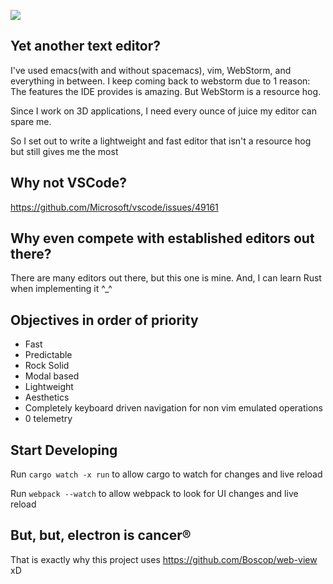 ![](https://images-wixmp-ed30a86b8c4ca887773594c2.wixmp.com/f/ad89a57d-2156-49ad-a13f-7f635974deb3/dajh9gf-2a710721-7f88-41c3-b3ec-b815e80af82c.png/v1/fill/w_941,h_849,strp/juggernaut_dota_2_by_migfleet_dajh9gf-pre.png?token=eyJ0eXAiOiJKV1QiLCJhbGciOiJIUzI1NiJ9.eyJzdWIiOiJ1cm46YXBwOjdlMGQxODg5ODIyNjQzNzNhNWYwZDQxNWVhMGQyNmUwIiwiaXNzIjoidXJuOmFwcDo3ZTBkMTg4OTgyMjY0MzczYTVmMGQ0MTVlYTBkMjZlMCIsIm9iaiI6W1t7ImhlaWdodCI6Ijw9MzMzOCIsInBhdGgiOiJcL2ZcL2FkODlhNTdkLTIxNTYtNDlhZC1hMTNmLTdmNjM1OTc0ZGViM1wvZGFqaDlnZi0yYTcxMDcyMS03Zjg4LTQxYzMtYjNlYy1iODE1ZTgwYWY4MmMucG5nIiwid2lkdGgiOiI8PTM3MDAifV1dLCJhdWQiOlsidXJuOnNlcnZpY2U6aW1hZ2Uub3BlcmF0aW9ucyJdfQ.svIeBAix7AzCtnQIDU_ug_ttF2g-7P6DMEI2JoWq3N4=50x20)

## Yet another text editor?
I've used emacs(with and without spacemacs), vim, WebStorm, and everything in between. I keep coming back to webstorm due to 1 reason: The features the IDE provides is amazing. But WebStorm is a resource hog. 

Since I work on 3D applications, I need every ounce of juice my editor can spare me.

So I set out to write a lightweight and fast editor that isn't a resource hog but still gives me the most

## Why not VSCode?
https://github.com/Microsoft/vscode/issues/49161

## Why even compete with established editors out there?
There are many editors out there, but this one is mine. And, I can learn Rust when implementing it ^_^

## Objectives in order of priority
- Fast
- Predictable
- Rock Solid
- Modal based
- Lightweight
- Aesthetics
- Completely keyboard driven navigation for non vim emulated operations
- 0 telemetry

## Start Developing
Run `cargo watch -x run` to allow cargo to watch for changes and live reload

Run `webpack --watch` to allow webpack to look for UI changes and live reload

## But, but, electron is cancer®
That is exactly why this project uses https://github.com/Boscop/web-view xD
